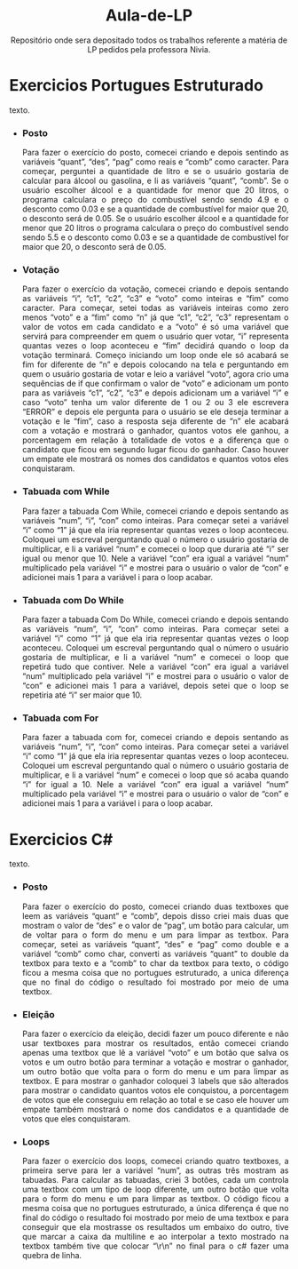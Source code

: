 <h1 align="center"> Aula-de-LP </h1>
<p align="center">Repositório onde sera depositado todos os trabalhos referente a matéria de LP pedidos pela professora Nivia.</p>
 
<h1>Exercicios Portugues Estruturado</h1>
 <p Align="justify">texto.</p>
 
<ul>
<li><h3>Posto</h3></li>

<p Align="justify">Para fazer o exercício do posto, comecei criando e depois sentindo as variáveis “quant”, “des”, “pag” como reais e “comb” como caracter. Para começar, perguntei a quantidade de litro e se o usuário gostaria de calcular para álcool ou gasolina, e li as variáveis “quant”, “comb”. Se o usuário escolher álcool e a quantidade for menor que 20 litros, o programa calculara o preço do combustível sendo sendo 4.9 e o desconto como 0.03 e se a quantidade de combustível for maior que 20, o desconto será de 0.05. Se o usuário escolher álcool e a quantidade for menor que 20 litros o programa calculara o preço do combustível sendo sendo 5.5 e o desconto como 0.03 e se a quantidade de combustível for maior que 20, o desconto será de 0.05.</p>

<li><h3>Votação</h3></li>

<p Align="justify">Para fazer o exercício da votação, comecei criando e depois sentando as variáveis “i”, “c1”, “c2”, “c3” e “voto” como inteiras e “fim” como caracter. Para começar, setei todas as variáveis inteiras como zero menos “voto” e a “fim” como “n” já que “c1”, “c2”, “c3” representam o valor de votos em cada candidato e a “voto” é só uma variável que servirá para compreender em quem o usuário quer votar,  “i” representa quantas vezes o loop aconteceu e “fim” decidirá quando o loop da votação terminará. Começo iniciando um loop onde ele só acabará se fim for diferente de “n” e depois colocando na tela e perguntando em quem o usuário gostaria de votar e leio a variável “voto”, agora crio uma sequências de if que confirmam o valor de “voto” e adicionam um ponto para as variáveis “c1”, “c2”, “c3” e depois adicionam um a variável “i” e caso “voto” tenha um valor diferente de 1 ou 2 ou 3 ele escrevera “ERROR” e depois ele pergunta para o usuário se ele deseja terminar a votação e le “fim”, caso a resposta seja diferente de “n” ele acabará com a votação e mostrará o ganhador, quantos votos ele ganhou, a porcentagem em relação à totalidade de votos e a diferença que o candidato que ficou em segundo lugar ficou do ganhador. Caso houver um empate ele mostrará os nomes dos candidatos e quantos votos eles conquistaram.</p>

<li><h3>Tabuada com While</h3></li>

<p Align="justify">Para fazer a tabuada Com While, comecei criando e depois sentando as variáveis “num”, “i”, “con”  como inteiras. Para começar setei a variável “i” como  “1” já que ela iria representar quantas vezes o loop aconteceu. Coloquei um escreval perguntando qual o número o usuário gostaria de multiplicar, e li a variável “num” e comecei o loop que duraria até “i” ser igual ou menor que 10. Nele a variável “con” era igual a variável “num” multiplicado pela variável “i” e mostrei para o usuário o valor de “con” e adicionei mais 1 para a variável i para o loop acabar.</p>


<li><h3>Tabuada com Do While</h3></li>

<p Align="justify">Para fazer a tabuada Com Do While, comecei criando e depois sentando as variáveis “num”, “i”, “con”  como inteiras. Para começar setei a variável “i” como  “1” já que ela iria representar quantas vezes o loop aconteceu. Coloquei um escreval perguntando qual o número o usuário gostaria de multiplicar, e li a variável “num” e comecei o loop que repetirá tudo que contiver. Nele a variável “con” era igual a variável “num” multiplicado pela variável “i” e mostrei para o usuário o valor de “con” e adicionei mais 1 para a variável, depois setei que o loop se repetiria até “i” ser maior que 10.</p>


<li><h3>Tabuada com For</h3></li>

<p Align="justify">Para fazer a tabuada com for, comecei criando e depois sentando as variáveis “num”, “i”, “con”  como inteiras. Para começar setei a variável “i” como  “1” já que ela iria representar quantas vezes o loop aconteceu. Coloquei um escreval perguntando qual o número o usuário gostaria de multiplicar, e li a variável “num” e comecei o loop que só acaba quando “i” for igual a 10. Nele a variável “con” era igual a variável “num” multiplicado pela variável “i” e mostrei para o usuário o valor de “con” e adicionei mais 1 para a variável i para o loop acabar.</p>
</ul>

<h1>Exercicios C#</h1>
<p Align="justify">texto.</p>
 
<ul>
<li><h3>Posto</h3></li>

<p Align="justify">Para fazer o exercício do posto, comecei criando duas textboxes que leem as variáveis  “quant” e “comb”, depois disso criei mais duas que mostram o valor de “des” e o valor de “pag”, um botão para calcular, um de voltar para o form do menu e um para limpar as textbox. Para começar, setei as variáveis “quant”, “des” e  “pag” como double e a variável “comb” como char, converti as variáveis “quant” to double da textbox para texto e a “comb” to char da textbox para texto, o código ficou a mesma coisa que no portugues estruturado, a unica diferença que no final do código o resultado foi mostrado por meio de uma textbox.</p>

<li><h3>Eleição</h3></li>

<p Align="justify">Para fazer o exercício da eleição, decidi fazer um pouco diferente e não usar textboxes para mostrar os resultados, então comecei criando apenas uma textbox que lê a variável “voto” e um botão que salva os votos e um outro botão para terminar a votação e mostrar o ganhador, um outro botão que volta para o form do menu e um para limpar as textbox. E para mostrar o ganhador coloquei 3 labels que são alterados para mostrar o candidato quantos votos ele conquistou, a porcentagem de votos que ele conseguiu em relação ao total e se caso ele houver um empate também mostrará o nome dos candidatos e a quantidade de votos que eles conquistaram.</p>

<li><h3>Loops</h3></li>

<p Align="justify">Para fazer o exercício dos loops, comecei criando quatro textboxes, a primeira serve para ler a variável “num”, as outras três mostram as tabuadas. Para calcular as tabuadas, criei 3 botões, cada um controla uma textbox com um tipo de loop diferente, um outro botão que volta para o form do menu e um para limpar as textbox. O código ficou a mesma coisa que no portugues estruturado, a única diferença é que no final do código o resultado foi mostrado por meio de uma textbox e para conseguir que ela mostrasse os resultados um embaixo do outro, tive que marcar a caixa da multiline e ao interpolar a texto mostrado na textbox também tive que colocar “\r\n” no final para o c# fazer uma quebra de linha.</p>
</ul>
